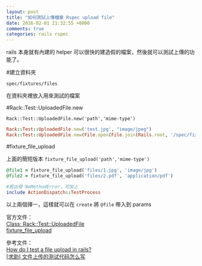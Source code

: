 ```yaml
---
layout: post
title: "如何測試上傳檔案 Rspec upload file"
date: 2016-02-01 21:32:55 +0800
comments: true
categories: rails rspec
---
```


rails 本身就有內建的 helper 可以很快的建造假的檔案，然後就可以測試上傳的功能了。

<!-- more -->

#建立資料夾

`spec/fixtures/files`

在資料夾裡放入用來測試的檔案

#Rack::Test::UploadedFile.new

`Rack::Test::UploadedFile.new('path','mime-type')`

```ruby
Rack::Test::UploadedFile.new('test.jpg', "image/jpeg")
Rack::Test::UploadedFile.new(File.open(File.join(Rails.root, '/spec/fixtures/files/1.jpg')), "image/jpeg")
```

#fixture_file_upload

上面的簡短版本 `fixture_file_upload('path','mime-type')`

```ruby
@file1 = fixture_file_upload('files/1.jpg', 'image/jpg')
@file2 = fixture_file_upload('files/2.pdf', 'application/pdf')

#若出現 NoMethodError，可加上
include ActionDispatch::TestProcess
```

以上兩個擇一，這樣就可以在 `create` 將 `@file` 帶入到 params


官方文件：  
[Class: Rack::Test::UploadedFile](http://www.rubydoc.info/github/brynary/rack-test/Rack/Test/UploadedFile)  
[fixture_file_upload](http://apidock.com/rails/ActionDispatch/TestProcess/fixture_file_upload)

參考文件：  
[How do I test a file upload in rails?](http://stackoverflow.com/questions/1178587/how-do-i-test-a-file-upload-in-rails)  
[[求助] 文件上传的测试代码怎么写](https://ruby-china.org/topics/21057)
